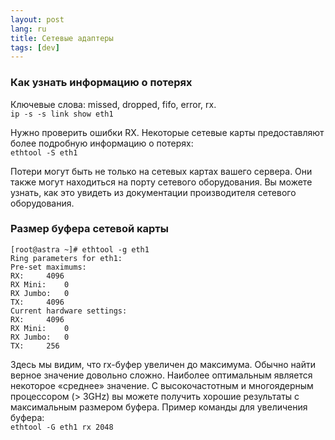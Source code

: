 ```yaml
---
layout: post
lang: ru
title: Сетевые адаптеры
tags: [dev]
---
```


### Как узнать информацию о потерях
Ключевые слова: missed, dropped, fifo, error, rx.  
`ip -s -s link show eth1` 

<!-- more -->

Нужно проверить ошибки RX. Некоторые сетевые карты предоставляют более подробную информацию о потерях:  
`ethtool -S eth1`

Потери могут быть не только на сетевых картах вашего сервера. Они также могут находиться на порту сетевого оборудования. Вы можете узнать, как это увидеть из документации производителя сетевого оборудования.  

### Размер буфера сетевой карты  
```
[root@astra ~]# ethtool -g eth1
Ring parameters for eth1:
Pre-set maximums:
RX:		4096
RX Mini:	0
RX Jumbo:	0
TX:		4096
Current hardware settings:
RX:		4096
RX Mini:	0
RX Jumbo:	0
TX:		256
```
Здесь мы видим, что rx-буфер увеличен до максимума. Обычно найти верное значение довольно сложно. Наиболее оптимальным является некоторое «среднее» значение. С высокочастотным и многоядерным процессором (> 3GHz) вы можете получить хорошие результаты с максимальным размером буфера. 
Пример команды для увеличения буфера:   
`ethtool -G eth1 rx 2048`   
